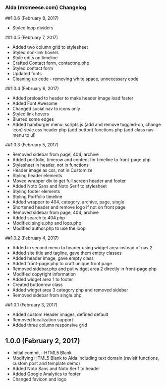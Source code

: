 ### Alda (mkmeese.com) Changelog

##1.0.6 (February 8, 2017)
* Styled loop dividers

##1.0.5 (February 7, 2017)
* Added two column grid to stylesheet
* Styled non-link hovers
* Style edits on timeline
* Crafted Contact form, contactme.php
* Styled contact form
* Updated fonts
* Cleaning up code - removing white space, unnecessary code

##1.0.4 (February 6, 2017)
* Added preload to header to make header image load faster
* Added Font Awesome
* Changed social nav to icons only
* Styled link hovers
* Blurred some edges
* Added hamburger menu: 
	scripts.js (add and remove toggled-on, change icon)
	style.css
	header.php (add button)
	functions.php (add class nav-menu to ul)


##1.0.3 (February 5, 2017)
* Removed sidebar from page, 404, archive
* Added portfolio, timerow and content for timeline to front-page.php
* Stylesheet in header, not in functions
* Header image as css, not in Customize
* Styling header elements
* Moved wrapper div to get full screen header and footer
* Added Noto Sans and Noto Serif to stylesheet
* Styling footer elements
* Styling Portfolio timeline
* Added wrapper to 404, category, archive, page, single
* Shortened header and remove logo if not on front page
* Removed sidebar from page, 404, archive
* Added search to 404.php
* Modified single.php and loop.php
* Modified author.php to use the loop

##1.0.2 (February 4, 2017)
* Added in second menu to header using widget area instead of nav 2
* Added site title and tagline, gave them empty classes
* Added header image, gave empty class
* Added front-page.php to craft unique front page
* Removed sidebar.php and put widget area 2 directly in front-page.php
* Modified copyright information
* Added widget area 1 to footer
* Created buttonrow class
* Added widget area 3 category.php and removed sidebar
* Removed sidebar from single.php

##1.0.1 (February 3, 2017)
* Added custom Header images, defined default
* Removed localization support
* Added three column responsive grid

## 1.0.0 (February 2, 2017)
* Initial commit - HTML5 Blank
* Modifying HTML5 Blank to Alda including text domain (revisit functions, custom post and template demo)
* Added Noto Sans and Noto Serif to header
* Added Google Analytics to footer
* Changed favicon and logo
